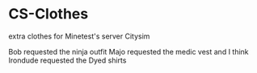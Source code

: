 # CS-Clothes
extra clothes for Minetest's server Citysim

Bob requested the ninja outfit
Majo requested the medic vest
and I think Irondude requested the Dyed shirts
